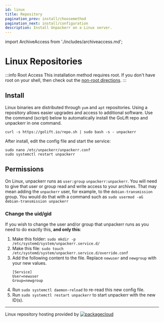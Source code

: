 ```yaml
---
id: linux
title: Repository
pagination_prev: install/choosemethod
pagination_next: install/configuration
description: Install Unpackerr on a Linux server.
---
```


import ArchiveAccess from './includes/archiveaccess.md';

# Linux Repositories

:::info Root Access
This installation method requires root. If you don't have root on your shell,
then check out the <a href="/docs/install/seedbox">non-root directions</a>.
:::

## Install

Linux binaries are distributed through `yum` and `apt` repositories.
Using a repository allows easier upgrades and access to additional software.
Use the command (script) below to automatically install the GoLift repo and
unpackerr in one command.

```shell
curl -s https://golift.io/repo.sh | sudo bash -s - unpackerr
```

After install, edit the config file and start the service:

```shell
sudo nano /etc/unpackerr/unpackerr.conf
sudo systemctl restart unpackerr
```

<ArchiveAccess />

## Permissions

On Linux, unpackerr runs as `user:group` `unpackerr:unpackerr`. You will need to give that
user or group read and write access to your archives. That may mean adding the `unpackerr`
user, for example, to the `debian-transmission` group.
You would do that with a command such as `sudo usermod -aG debian-transmission unpackerr`

### Change the uid/gid

If you wish to change the user and/or group that unpackerr runs as you need to do exactly this, **and only this**:

1. Make this folder: `sudo mkdir -p /etc/systemd/system/unpackerr.service.d/`
1. Make this file: `sudo touch /etc/systemd/system/unpackerr.service.d/override.conf`
1. Add the following content to the file. Replace `newuser` and `newgroup` with your new values.
   ```systemd
   [Service]
   User=newuser
   Group=newgroup
   ```
1. Run `sudo systemctl daemon-reload` to re-read this new config file.
1. Run `sudo systemctl restart unpackerr` to start unpackerr with the new ID(s).

---

Linux repository hosting provided by
[![packagecloud](https://docs.golift.io/integrations/packagecloud-full.png "PackageCloud.io")](http://packagecloud.io)
